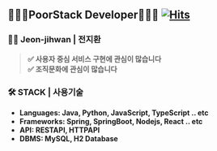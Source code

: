 ## 🧑🏻‍💻PoorStack Developer🧑🏻‍💻 [![Hits](https://hits.seeyoufarm.com/api/count/incr/badge.svg?url=https%3A%2F%2Fgithub.com%2FJohnjihwan&count_bg=%2379C83D&title_bg=%23555555&icon=&icon_color=%23E7E7E7&title=hits&edge_flat=false)](https://hits.seeyoufarm.com)

<!--
**Johnjihwan/Johnjihwan** is a ✨ _special_ ✨ repository because its `README.md` (this file) appears on your GitHub profile. -->

 ### **👋🏻 Jeon-jihwan | 전지환**

> **✅ 사용자 중심 서비스 구현에 관심이 많습니다**  
> **✅ 조직문화에 관심이 많습니다**    

### **🛠 STACK | 사용기술**
* **Languages: Java, Python, JavaScript, TypeScript .. etc**
* **Frameworks: Spring, SpringBoot, Nodejs, React .. etc**
* **API: RESTAPI, HTTPAPI**
* **DBMS: MySQL, H2 Database**
